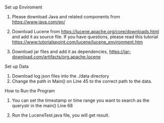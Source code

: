 Set up Enviroment

1. Please download Java and related components from https://www.java.com/en/

2. Download Lucene from https://lucene.apache.org/core/downloads.html and add it as source file. If you have questions, please read this tutorial https://www.tutorialspoint.com/lucene/lucene_environment.htm

3. Download jar files and add it as dependencies, https://jar-download.com/artifacts/org.apache.lucene

Set up Data

1. Download log json files into the ./data directory
2. Change the path in Main() on Line 45 to the correct path to the data.

How to Run the Program
1. You can set the timestamp or time range you want to search as the querystr in the main() Line 68

2. Run the LuceneTest.java file, you will get result.
